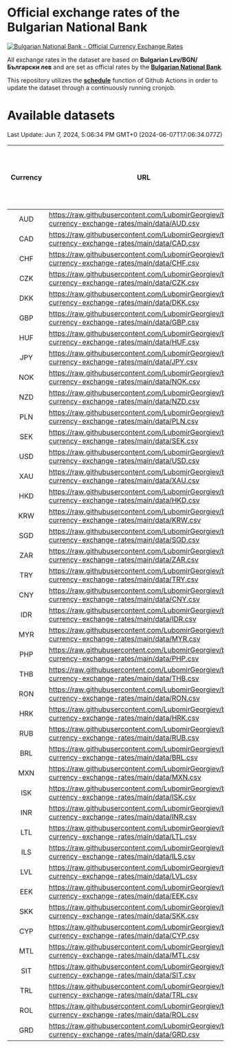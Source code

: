 # Official exchange rates of the Bulgarian National Bank

[![Bulgarian National Bank - Official Currency Exchange Rates](https://github.com/LubomirGeorgiev/bnb-currency-exchange-rates/actions/workflows/update-rates.yml/badge.svg?branch=main)](https://github.com/LubomirGeorgiev/bnb-currency-exchange-rates/actions/workflows/update-rates.yml)

All exchange rates in the dataset are based on **Bulgarian Lev/BGN/Български лев** and are set as official rates by the [**Bulgarian National Bank**](https://www.bnb.bg/Statistics/StExternalSector/StExchangeRates/StERForeignCurrencies/index.htm?toLang=_EN).

This repository utilizes the [**schedule**](https://docs.github.com/en/actions/reference/events-that-trigger-workflows) function of Github Actions in order to update the dataset through a continuously running cronjob.

# Available datasets

<!-- START LINKS (DO NOT EVER FU*ING DELETE THIS COMMENT FOR THE LOVE OF YOUR LIFE!!! IF YOU ARE CURIOS HOW IT WORKS, YOU CAN HAVE A LOOK AT ./src/updateReadme.ts) -->

Last Update: Jun 7, 2024, 5:06:34 PM GMT+0 (2024-06-07T17:06:34.077Z)

| Currency | URL                                                                                             | Number of records | Number of missing days that were filled in |
| :------: | ----------------------------------------------------------------------------------------------- | :---------------: | :----------------------------------------: |
|   AUD    | https://raw.githubusercontent.com/LubomirGeorgiev/bnb-currency-exchange-rates/main/data/AUD.csv |       8890        |                    2754                    |
|   CAD    | https://raw.githubusercontent.com/LubomirGeorgiev/bnb-currency-exchange-rates/main/data/CAD.csv |       8890        |                    2754                    |
|   CHF    | https://raw.githubusercontent.com/LubomirGeorgiev/bnb-currency-exchange-rates/main/data/CHF.csv |       8890        |                    2754                    |
|   CZK    | https://raw.githubusercontent.com/LubomirGeorgiev/bnb-currency-exchange-rates/main/data/CZK.csv |       8890        |                    2754                    |
|   DKK    | https://raw.githubusercontent.com/LubomirGeorgiev/bnb-currency-exchange-rates/main/data/DKK.csv |       8890        |                    2754                    |
|   GBP    | https://raw.githubusercontent.com/LubomirGeorgiev/bnb-currency-exchange-rates/main/data/GBP.csv |       8890        |                    2754                    |
|   HUF    | https://raw.githubusercontent.com/LubomirGeorgiev/bnb-currency-exchange-rates/main/data/HUF.csv |       8890        |                    2754                    |
|   JPY    | https://raw.githubusercontent.com/LubomirGeorgiev/bnb-currency-exchange-rates/main/data/JPY.csv |       8890        |                    2754                    |
|   NOK    | https://raw.githubusercontent.com/LubomirGeorgiev/bnb-currency-exchange-rates/main/data/NOK.csv |       8890        |                    2754                    |
|   NZD    | https://raw.githubusercontent.com/LubomirGeorgiev/bnb-currency-exchange-rates/main/data/NZD.csv |       8890        |                    2754                    |
|   PLN    | https://raw.githubusercontent.com/LubomirGeorgiev/bnb-currency-exchange-rates/main/data/PLN.csv |       8890        |                    2754                    |
|   SEK    | https://raw.githubusercontent.com/LubomirGeorgiev/bnb-currency-exchange-rates/main/data/SEK.csv |       8890        |                    2754                    |
|   USD    | https://raw.githubusercontent.com/LubomirGeorgiev/bnb-currency-exchange-rates/main/data/USD.csv |       8890        |                    2754                    |
|   XAU    | https://raw.githubusercontent.com/LubomirGeorgiev/bnb-currency-exchange-rates/main/data/XAU.csv |       8890        |                    2756                    |
|   HKD    | https://raw.githubusercontent.com/LubomirGeorgiev/bnb-currency-exchange-rates/main/data/HKD.csv |       8590        |                    2665                    |
|   KRW    | https://raw.githubusercontent.com/LubomirGeorgiev/bnb-currency-exchange-rates/main/data/KRW.csv |       8590        |                    2665                    |
|   SGD    | https://raw.githubusercontent.com/LubomirGeorgiev/bnb-currency-exchange-rates/main/data/SGD.csv |       8590        |                    2665                    |
|   ZAR    | https://raw.githubusercontent.com/LubomirGeorgiev/bnb-currency-exchange-rates/main/data/ZAR.csv |       8590        |                    2665                    |
|   TRY    | https://raw.githubusercontent.com/LubomirGeorgiev/bnb-currency-exchange-rates/main/data/TRY.csv |       7072        |                    2195                    |
|   CNY    | https://raw.githubusercontent.com/LubomirGeorgiev/bnb-currency-exchange-rates/main/data/CNY.csv |       6952        |                    2159                    |
|   IDR    | https://raw.githubusercontent.com/LubomirGeorgiev/bnb-currency-exchange-rates/main/data/IDR.csv |       6952        |                    2159                    |
|   MYR    | https://raw.githubusercontent.com/LubomirGeorgiev/bnb-currency-exchange-rates/main/data/MYR.csv |       6952        |                    2159                    |
|   PHP    | https://raw.githubusercontent.com/LubomirGeorgiev/bnb-currency-exchange-rates/main/data/PHP.csv |       6952        |                    2159                    |
|   THB    | https://raw.githubusercontent.com/LubomirGeorgiev/bnb-currency-exchange-rates/main/data/THB.csv |       6952        |                    2159                    |
|   RON    | https://raw.githubusercontent.com/LubomirGeorgiev/bnb-currency-exchange-rates/main/data/RON.csv |       6893        |                    2141                    |
|   HRK    | https://raw.githubusercontent.com/LubomirGeorgiev/bnb-currency-exchange-rates/main/data/HRK.csv |       6429        |                    1993                    |
|   RUB    | https://raw.githubusercontent.com/LubomirGeorgiev/bnb-currency-exchange-rates/main/data/RUB.csv |       6127        |                    1898                    |
|   BRL    | https://raw.githubusercontent.com/LubomirGeorgiev/bnb-currency-exchange-rates/main/data/BRL.csv |       5980        |                    1860                    |
|   MXN    | https://raw.githubusercontent.com/LubomirGeorgiev/bnb-currency-exchange-rates/main/data/MXN.csv |       5980        |                    1860                    |
|   ISK    | https://raw.githubusercontent.com/LubomirGeorgiev/bnb-currency-exchange-rates/main/data/ISK.csv |       5890        |                    1832                    |
|   INR    | https://raw.githubusercontent.com/LubomirGeorgiev/bnb-currency-exchange-rates/main/data/INR.csv |       5613        |                    1746                    |
|   LTL    | https://raw.githubusercontent.com/LubomirGeorgiev/bnb-currency-exchange-rates/main/data/LTL.csv |       5155        |                    1584                    |
|   ILS    | https://raw.githubusercontent.com/LubomirGeorgiev/bnb-currency-exchange-rates/main/data/ILS.csv |       4887        |                    1525                    |
|   LVL    | https://raw.githubusercontent.com/LubomirGeorgiev/bnb-currency-exchange-rates/main/data/LVL.csv |       4790        |                    1470                    |
|   EEK    | https://raw.githubusercontent.com/LubomirGeorgiev/bnb-currency-exchange-rates/main/data/EEK.csv |       4000        |                    1226                    |
|   SKK    | https://raw.githubusercontent.com/LubomirGeorgiev/bnb-currency-exchange-rates/main/data/SKK.csv |       2972        |                    914                     |
|   CYP    | https://raw.githubusercontent.com/LubomirGeorgiev/bnb-currency-exchange-rates/main/data/CYP.csv |       2906        |                    890                     |
|   MTL    | https://raw.githubusercontent.com/LubomirGeorgiev/bnb-currency-exchange-rates/main/data/MTL.csv |       2606        |                    801                     |
|   SIT    | https://raw.githubusercontent.com/LubomirGeorgiev/bnb-currency-exchange-rates/main/data/SIT.csv |       2542        |                    778                     |
|   TRL    | https://raw.githubusercontent.com/LubomirGeorgiev/bnb-currency-exchange-rates/main/data/TRL.csv |       1816        |                    557                     |
|   ROL    | https://raw.githubusercontent.com/LubomirGeorgiev/bnb-currency-exchange-rates/main/data/ROL.csv |       1697        |                    524                     |
|   GRD    | https://raw.githubusercontent.com/LubomirGeorgiev/bnb-currency-exchange-rates/main/data/GRD.csv |        359        |                    107                     |

<!-- END LINKS (DO NOT EVER FU*ING DELETE THIS COMMENT FOR THE LOVE OF YOUR LIFE!!! IF YOU ARE CURIOS HOW IT WORKS, YOU CAN HAVE A LOOK AT ./src/updateReadme.ts) -->
